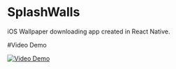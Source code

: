 # SplashWalls
iOS Wallpaper downloading app created in React Native.

#Video Demo

[![Video Demo](https://img.youtube.com/vi/10PFmmLDKhE/0.jpg)](https://www.youtube.com/watch?v=10PFmmLDKhE)
